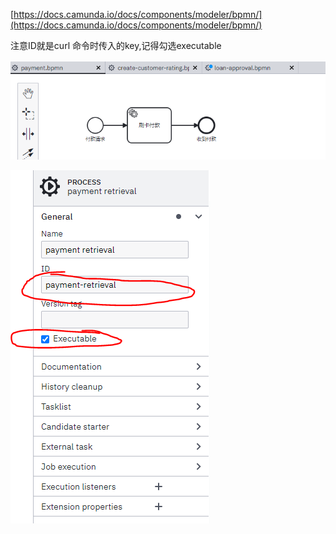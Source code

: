 [https://docs.camunda.io/docs/components/modeler/bpmn/](https://docs.camunda.io/docs/components/modeler/bpmn/)

注意ID就是curl 命令时传入的key,记得勾选executable

![](images/WEBRESOURCE55e7128cc86b3778b3ab26ee7549a7f3截图.png)

![](images/WEBRESOURCEc05ae25cc42ef95dfbd9af24337d4594截图.png)